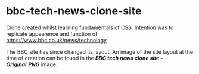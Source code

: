 # bbc-tech-news-clone-site

Clone created whilst learning fundamentals of CSS. Intention was to replicate appearence and function of https://www.bbc.co.uk/news/technology

The BBC site has since changed its layout. An image of the site layout at the time of creation can be found in the **_BBC tech news clone site - Original.PNG_** image.
